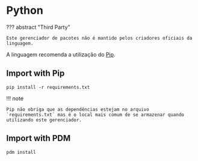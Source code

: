 # Python

??? abstract "Third Party"

    Este gerenciador de pacotes não é mantido pelos criadores oficiais da linguagem.

A linguagem recomenda a utilização do [Pip](https://pip.pypa.io/en/stable/).  

## Import with Pip

```
pip install -r requirements.txt
```

!!! note

    Pip não obriga que as dependências estejam no arquivo `requirements.txt` mas é o local mais comum de se armazenar quando utilizando este gerenciador.

## Import with PDM

```
pdm install
```